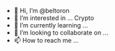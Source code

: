 - 👋 Hi, I’m @beltoron
- 👀 I’m interested in ... Crypto
- 🌱 I’m currently learning ...
- 💞️ I’m looking to collaborate on ...
- 📫 How to reach me ...

<!---
beltoron/beltoron is a ✨ special ✨ repository because its `README.md` (this file) appears on your GitHub profile.
You can click the Preview link to take a look at your changes.
--->
